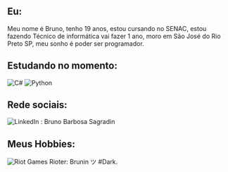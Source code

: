 ## Eu:
Meu nome é Bruno, tenho 19 anos, estou cursando no SENAC, estou fazendo Técnico de informática vai fazer 1 ano, moro em São José do Rio Preto SP, meu sonho é poder ser programador.
## Estudando no momento:
![C#](https://img.shields.io/badge/c%23-%23239120.svg?style=for-the-badge&logo=csharp&logoColor=white)
![Python](https://img.shields.io/badge/python-3670A0?style=for-the-badge&logo=python&logoColor=ffdd54)
## Rede sociais:
![LinkedIn](https://img.shields.io/badge/linkedin-%230077B5.svg?style=for-the-badge&logo=linkedin&logoColor=white) : Bruno Barbosa Sagradin
## Meus Hobbies:
![Riot Games](https://img.shields.io/badge/riotgames-D32936.svg?style=for-the-badge&logo=riotgames&logoColor=white) Rioter: Brunin ツ #Dark.
